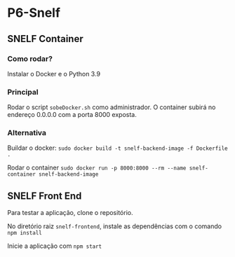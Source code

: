 # P6-Snelf

## SNELF Container

### Como rodar?
Instalar o Docker e o Python 3.9

### Principal
Rodar o script `sobeDocker.sh` como administrador.
O container subirá no endereço 0.0.0.0 com a porta 8000 exposta.

### Alternativa
Buildar o docker:
`sudo docker build -t snelf-backend-image -f Dockerfile .`

Rodar o container
`sudo docker run -p 8000:8000 --rm --name snelf-container snelf-backend-image`


## SNELF Front End
Para testar a aplicação, clone o repositório.

No diretório raiz `snelf-frontend`, instale as dependências com o comando `npm install`

Inicie a aplicação com `npm start`
